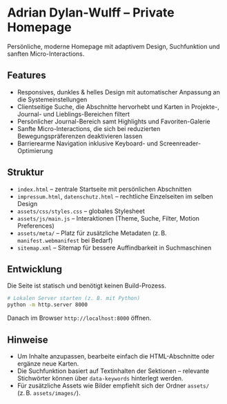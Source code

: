 # Adrian Dylan-Wulff – Private Homepage

Persönliche, moderne Homepage mit adaptivem Design, Suchfunktion und sanften Micro-Interactions.

## Features

- Responsives, dunkles & helles Design mit automatischer Anpassung an die Systemeinstellungen
- Clientseitige Suche, die Abschnitte hervorhebt und Karten in Projekte-, Journal- und Lieblings-Bereichen filtert
- Persönlicher Journal-Bereich samt Highlights und Favoriten-Galerie
- Sanfte Micro-Interactions, die sich bei reduzierten Bewegungspräferenzen deaktivieren lassen
- Barrierearme Navigation inklusive Keyboard- und Screenreader-Optimierung

## Struktur

- `index.html` – zentrale Startseite mit persönlichen Abschnitten
- `impressum.html`, `datenschutz.html` – rechtliche Einzelseiten im selben Design
- `assets/css/styles.css` – globales Stylesheet
- `assets/js/main.js` – Interaktionen (Theme, Suche, Filter, Motion Preferences)
- `assets/meta/` – Platz für zusätzliche Metadaten (z. B. `manifest.webmanifest` bei Bedarf)
- `sitemap.xml` – Sitemap für bessere Auffindbarkeit in Suchmaschinen

## Entwicklung

Die Seite ist statisch und benötigt keinen Build-Prozess.

```bash
# Lokalen Server starten (z. B. mit Python)
python -m http.server 8000
```

Danach im Browser `http://localhost:8000` öffnen.

## Hinweise

- Um Inhalte anzupassen, bearbeite einfach die HTML-Abschnitte oder ergänze neue Karten.
- Die Suchfunktion basiert auf Textinhalten der Sektionen – relevante Stichwörter können über `data-keywords` hinterlegt werden.
- Für zusätzliche Assets wie Bilder empfiehlt sich der Ordner `assets/` (z. B. `assets/images/`).
